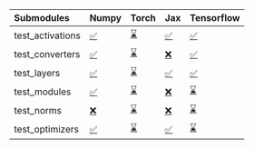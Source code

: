 | Submodules       | Numpy                                                                                                                           | Torch                                                                                                                           | Jax                                                                                                                             | Tensorflow                                                                                                                      |
|:-----------------|:--------------------------------------------------------------------------------------------------------------------------------|:--------------------------------------------------------------------------------------------------------------------------------|:--------------------------------------------------------------------------------------------------------------------------------|:--------------------------------------------------------------------------------------------------------------------------------|
| test_activations | <a href="https://github.com/unifyai/ivy/runs/7837811967?check_suite_focus=true" rel="noopener noreferrer" target="_blank">✅</a> | <a href="https://github.com/unifyai/ivy/runs/7837812517?check_suite_focus=true" rel="noopener noreferrer" target="_blank">⌛</a> | <a href="https://github.com/unifyai/ivy/runs/7837813318?check_suite_focus=true" rel="noopener noreferrer" target="_blank">✅</a> | <a href="https://github.com/unifyai/ivy/runs/7837813963?check_suite_focus=true" rel="noopener noreferrer" target="_blank">✅</a> |
| test_converters  | <a href="https://github.com/unifyai/ivy/runs/7837812051?check_suite_focus=true" rel="noopener noreferrer" target="_blank">✅</a> | <a href="https://github.com/unifyai/ivy/runs/7837812652?check_suite_focus=true" rel="noopener noreferrer" target="_blank">⌛</a> | <a href="https://github.com/unifyai/ivy/runs/7837813428?check_suite_focus=true" rel="noopener noreferrer" target="_blank">❌</a> | <a href="https://github.com/unifyai/ivy/runs/7837814062?check_suite_focus=true" rel="noopener noreferrer" target="_blank">✅</a> |
| test_layers      | <a href="https://github.com/unifyai/ivy/runs/7837812132?check_suite_focus=true" rel="noopener noreferrer" target="_blank">✅</a> | <a href="https://github.com/unifyai/ivy/runs/7837812820?check_suite_focus=true" rel="noopener noreferrer" target="_blank">⌛</a> | <a href="https://github.com/unifyai/ivy/runs/7837813550?check_suite_focus=true" rel="noopener noreferrer" target="_blank">✅</a> | <a href="https://github.com/unifyai/ivy/runs/7837814172?check_suite_focus=true" rel="noopener noreferrer" target="_blank">✅</a> |
| test_modules     | <a href="https://github.com/unifyai/ivy/runs/7837812228?check_suite_focus=true" rel="noopener noreferrer" target="_blank">✅</a> | <a href="https://github.com/unifyai/ivy/runs/7837812974?check_suite_focus=true" rel="noopener noreferrer" target="_blank">⌛</a> | <a href="https://github.com/unifyai/ivy/runs/7837813652?check_suite_focus=true" rel="noopener noreferrer" target="_blank">❌</a> | <a href="https://github.com/unifyai/ivy/runs/7837814263?check_suite_focus=true" rel="noopener noreferrer" target="_blank">⌛</a> |
| test_norms       | <a href="https://github.com/unifyai/ivy/runs/7837812320?check_suite_focus=true" rel="noopener noreferrer" target="_blank">❌</a> | <a href="https://github.com/unifyai/ivy/runs/7837813075?check_suite_focus=true" rel="noopener noreferrer" target="_blank">⌛</a> | <a href="https://github.com/unifyai/ivy/runs/7837813780?check_suite_focus=true" rel="noopener noreferrer" target="_blank">❌</a> | <a href="https://github.com/unifyai/ivy/runs/7837814352?check_suite_focus=true" rel="noopener noreferrer" target="_blank">⌛</a> |
| test_optimizers  | <a href="https://github.com/unifyai/ivy/runs/7837812411?check_suite_focus=true" rel="noopener noreferrer" target="_blank">✅</a> | <a href="https://github.com/unifyai/ivy/runs/7837813210?check_suite_focus=true" rel="noopener noreferrer" target="_blank">⌛</a> | <a href="https://github.com/unifyai/ivy/runs/7837813860?check_suite_focus=true" rel="noopener noreferrer" target="_blank">✅</a> | <a href="https://github.com/unifyai/ivy/runs/7837814450?check_suite_focus=true" rel="noopener noreferrer" target="_blank">⌛</a> |